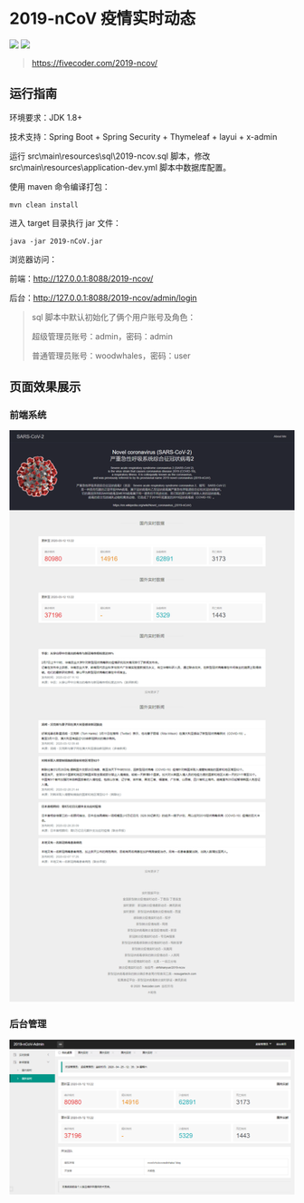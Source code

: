 # 2019-nCoV 疫情实时动态

[![](https://img.shields.io/badge/Author-woodwhales-green.svg)](https://woodwhales.cn/) ![](https://img.shields.io/badge/License-GPL%203.0-orange.svg)
 
> https://fivecoder.com/2019-ncov/

## 运行指南

环境要求：JDK 1.8+

技术支持：Spring Boot + Spring Security + Thymeleaf + layui + x-admin

运行 src\main\resources\sql\2019-ncov.sql 脚本，修改 src\main\resources\application-dev.yml 脚本中数据库配置。

使用 maven 命令编译打包：

```shell
mvn clean install 
```

进入 target 目录执行 jar 文件：

```shell
java -jar 2019-nCoV.jar
```

浏览器访问：

前端：http://127.0.0.1:8088/2019-ncov/

后台：http://127.0.0.1:8088/2019-ncov/admin/login

> sql 脚本中默认初始化了俩个用户账号及角色：
>
> 超级管理员账号：admin，密码：admin
>
> 普通管理员账号：woodwhales，密码：user

## 页面效果展示

### 前端系统

![](doc/images/2019-ncov-1.png)

### 后台管理

![](doc/images/2019-ncov-2.png)

